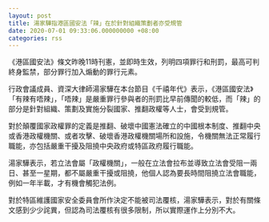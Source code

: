 ```yaml
---
layout: post
title: 湯家驊指港區國安法「辣」在於針對組織策劃者亦受規管
date: 2020-07-01 09:33:06.000000000 +08:00
categories: rss
---
```


《港區國安法》條文昨晚11時刊憲，並即時生效，列明四項罪行和刑罰，最高可判終身監禁，部分罪行加入煽動的罪行元素。

行政會議成員、資深大律師湯家驊在本台節目《千禧年代》表示，《港區國安法》「有辣有唔辣」，「唔辣」是嚴重罪行參與者的刑罰比早前傳聞的較低，而「辣」的部分是針對組織、策劃及實施分裂國家、推翻政權等人士，會受到規管。

對於顛覆國家政權罪的定義是推翻、破壞中國憲法確立的中國根本制度、推翻中央或香港政權機關、或者攻擊、破壞香港政權機關場所和設施，令機關無法正常履行職能，亦包括嚴重干擾及阻撓中央政府或特區政府履行職能。

湯家驊表示，若立法會屬「政權機關」，一般在立法會拉布並導致立法會受阻一兩日、甚至一星期，都不屬嚴重干擾或阻撓，他個人認為要長時間阻撓立法會職能，例如一年半載，才有機會觸犯法例。

對於特區維護國家安全委員會所作決定不能被司法覆核，湯家驊表示，對於有關條文感到少少詫異，但認為司法覆核有很多限制，所以實際運作上分別不大。
